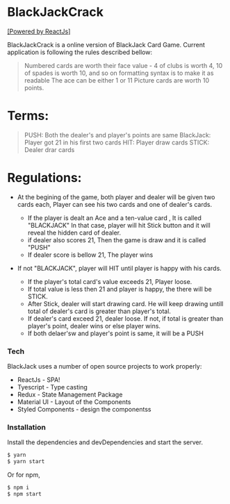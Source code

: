 # BlackJackCrack

[[Powered by ReactJs]](https://reactjs.org/)

BlackJackCrack is a online version of BlackJack Card Game. Current application is following the rules described bellow:

> Numbered cards are worth their face value - 4 of clubs is worth 4, 10 of spades is worth 10, and so on
> formatting syntax is to make it as readable
> The ace can be either 1 or 11
> Picture cards are worth 10 points.

# Terms:

> PUSH: Both the dealer's and player's points are same
> BlackJack: Player got 21 in his first two cards
> HIT: Player draw cards
> STICK: Dealer drar cards

# Regulations:

-   At the begining of the game, both player and dealer will be given two cards each, Player can see his two cards and one of dealer's cards.

    -   If the player is dealt an Ace and a ten-value card , It is called "BLACKJACK" In that case, player will hit Stick button and it will reveal the hidden card of dealer.
    -   if dealer also scores 21, Then the game is draw and it is called "PUSH"
    -   If dealer score is bellow 21, The player wins

-   If not "BLACKJACK", player will HIT until player is happy with his cards.
    -   If the player's total card's value exceeds 21, Player loose.
    -   If total value is less then 21 and player is happy, the there will be STICK.
    -   After Stick, dealer will start drawing card. He will keep drawing untill total of dealer's card is greater than player's total.
    -   If dealer's card exceed 21, dealer loose. If not, if total is greater than player's point, dealer wins or else player wins.
    -   If both delaer'sw and player's point is same, it will be a PUSH

### Tech

BlackJack uses a number of open source projects to work properly:

-   ReactJs - SPA!
-   Tyescript - Type casting
-   Redux - State Management Package
-   Material UI - Layout of the Components
-   Styled Components - design the componentss

### Installation

Install the dependencies and devDependencies and start the server.

```sh
$ yarn
$ yarn start
```

Or for npm,

```sh
$ npm i
$ npm start
```
